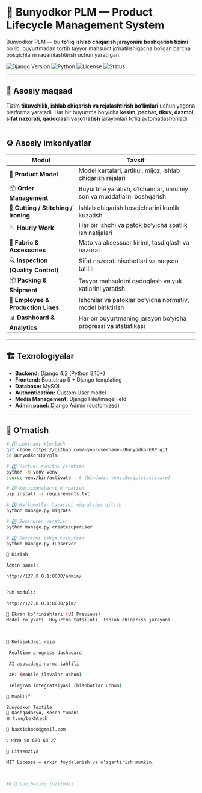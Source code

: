 # 🧵 Bunyodkor PLM — Product Lifecycle Management System

Bunyodkor PLM — bu **to‘liq ishlab chiqarish jarayonini boshqarish tizimi** bo‘lib, buyurtmadan tortib tayyor mahsulot jo‘natilishigacha bo‘lgan barcha bosqichlarni raqamlashtirish uchun yaratilgan.

![Django Version](https://img.shields.io/badge/Django-4.2-green)
![Python](https://img.shields.io/badge/Python-3.10+-blue)
![License](https://img.shields.io/badge/license-MIT-lightgrey)
![Status](https://img.shields.io/badge/status-Active-success)

---

## 🚀 Asosiy maqsad

Tizim **tikuvchilik, ishlab chiqarish va rejalashtirish bo‘limlari** uchun yagona platforma yaratadi. Har bir buyurtma bo‘yicha **kesim, pechat, tikuv, dazmol, sifat nazorati, qadoqlash va jo‘natish** jarayonlari to‘liq avtomatlashtiriladi.

---

## ⚙️ Asosiy imkoniyatlar

| Modul | Tavsif |
|-------|---------|
| 🧩 **Product Model** | Model kartalari, artikul, mijoz, ishlab chiqarish rejalari |
| 📦 **Order Management** | Buyurtma yaratish, o‘lchamlar, umumiy son va muddatlarni boshqarish |
| 🧵 **Cutting / Stitching / Ironing** | Ishlab chiqarish bosqichlarini kunlik kuzatish |
| 🪡 **Hourly Work** | Har bir ishchi va patok bo‘yicha soatlik ish natijalari |
| 🧰 **Fabric & Accessories** | Mato va aksessuar kirimi, tasdiqlash va nazorat |
| 🔍 **Inspection (Quality Control)** | Sifat nazorati hisobotlari va nuqson tahlili |
| 📦 **Packing & Shipment** | Tayyor mahsulotni qadoqlash va yuk xatlarini yaratish |
| 👷 **Employee & Production Lines** | Ishchilar va patoklar bo‘yicha normativ, model biriktirish |
| 📊 **Dashboard & Analytics** | Har bir buyurtmaning jarayon bo‘yicha progressi va statistikasi |

---

## 🏗️ Texnologiyalar

- **Backend:** Django 4.2 (Python 3.10+)
- **Frontend:** Bootstrap 5 + Django templating
- **Database:** MySQL
- **Authentication:** Custom User model
- **Media Management:** Django File/ImageField
- **Admin panel:** Django Admin (customized)


---

## 🧩 O‘rnatish

```bash
# 1️⃣ Loyihani klonlash
git clone https://github.com/<yourusername>/BunyodkorERP.git
cd BunyodkorERP/plm

# 2️⃣ Virtual muhitni yaratish
python -m venv venv
source venv/bin/activate   # (Windows: venv\Scripts\activate)

# 3️⃣ Kutubxonalarni o‘rnatish
pip install -r requirements.txt

# 4️⃣ Ma’lumotlar bazasini migratsiya qilish
python manage.py migrate

# 5️⃣ Superuser yaratish
python manage.py createsuperuser

# 6️⃣ Serverni ishga tushirish
python manage.py runserver

👤 Kirish

Admin panel:

http://127.0.0.1:8000/admin/


PLM moduli:

http://127.0.0.1:8000/plm/

📸 Ekran ko‘rinishlari (UI Previews)
Model ro‘yxati	Buyurtma tafsiloti	Ishlab chiqarish jarayoni

	
	
🧠 Kelajakdagi reja

 Realtime progress dashboard

 AI asosidagi norma tahlili

 API (mobile ilovalar uchun)

 Telegram integratsiyasi (hisobotlar uchun)

💼 Muallif

Bunyodkor Textile
📍 Qashqadaryo, Koson tumani
🌐 t.me/bakhtech

📧 baxtishodd@gmail.com

📞 +998 90 678 63 27

🪪 Litsenziya

MIT License — erkin foydalanish va o‘zgartirish mumkin.



## 📁 Loyihaning tuzilmasi

